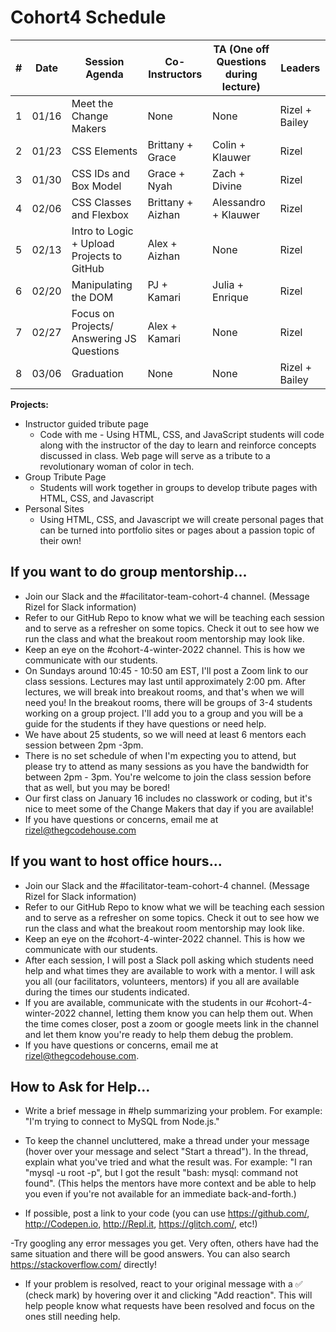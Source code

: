 # Cohort4 Schedule


| # | Date          | Session Agenda                              | Co-Instructors    | TA (One off Questions during lecture) | Leaders        |
|---|---------------|---------------------------------------------|-------------------|---------------------------------------------------------|----------------|
| 1 | 01/16         | Meet the Change Makers                      | None              | None                                                    | Rizel + Bailey |
| 2 | 01/23         | CSS Elements                                | Brittany + Grace  | Colin + Klauwer                                       | Rizel          |
| 3 | 01/30         | CSS IDs and Box Model                       | Grace + Nyah      | Zach + Divine                                         | Rizel          |
| 4 | 02/06         | CSS Classes and Flexbox                     | Brittany + Aizhan | Alessandro + Klauwer                                  | Rizel          |
| 5 | 02/13         | Intro to Logic + Upload Projects to GitHub  | Alex + Aizhan     | None                                                    | Rizel          |
| 6 | 02/20         | Manipulating the DOM                        | PJ + Kamari       | Julia + Enrique                                       | Rizel          |
| 7 | 02/27         | Focus on Projects/ Answering JS Questions   | Alex + Kamari     | None                                                    | Rizel          |
| 8 | 03/06 | Graduation                                  | None              | None                                                    | Rizel + Bailey |

**Projects:**

* Instructor guided tribute page
    * Code with me - Using HTML, CSS, and JavaScript students will code along with the instructor of the day to learn and reinforce concepts discussed in class. Web page will serve as a tribute to a revolutionary woman of color in tech. 
* Group Tribute Page 
    * Students will work together in groups to develop tribute pages with HTML, CSS, and Javascript
* Personal Sites
    * Using HTML, CSS, and Javascript we will create personal pages that can be turned into portfolio sites or pages about a passion topic of their own!


## If you want to do group mentorship... 
- Join our Slack and the #facilitator-team-cohort-4 channel. (Message Rizel for Slack information) 
- Refer to our GitHub Repo to know what we will be teaching each session and to serve as a refresher on some topics. Check it out to see how we run the class and what the breakout room mentorship may look like.
- Keep an eye on the #cohort-4-winter-2022 channel. This is how we communicate with our students.
- On Sundays around 10:45 - 10:50 am EST, I'll post a Zoom link to our class sessions. Lectures may last until approximately 2:00 pm. After lectures, we will break into breakout rooms, and that's when we will need you! In the breakout rooms, there will be groups of 3-4 students working on a group project. I'll add you to a group and you will be a guide for the students if they have questions or need help.
- We have about 25 students, so we will need at least 6 mentors each session between 2pm -3pm. 
- There is no set schedule of when I'm expecting you to attend, but please try to attend as many sessions as you have the bandwidth for between 2pm - 3pm. You're welcome to join the class session before that as well, but you may be bored!
- Our first class on January 16 includes no classwork or coding, but it's nice to meet some of the Change Makers that day if you are available!
- If you have questions or concerns, email me at rizel@thegcodehouse.com

## If you want to host office hours...
- Join our Slack and the #facilitator-team-cohort-4 channel. (Message Rizel for Slack information) 
- Refer to our GitHub Repo to know what we will be teaching each session and to serve as a refresher on some topics. Check it out to see how we run the class and what the breakout room mentorship may look like.
- Keep an eye on the #cohort-4-winter-2022 channel. This is how we communicate with our students. 
- After each session, I will post a Slack poll asking which students need help and what times they are available to work with a mentor. I will ask you all (our facilitators, volunteers, mentors) if you all are available during the times our students indicated.
- If you are available, communicate with the students in our #cohort-4-winter-2022 channel, letting them know you can help them out. When the time comes closer, post a zoom or google meets link in the channel and let them know you're ready to help them debug the problem.
- If you have questions or concerns, email me at rizel@thegcodehouse.com.

## How to Ask for Help...
- Write a brief message in #help summarizing your problem. For example:
"I'm trying to connect to MySQL from Node.js."

- To keep the channel uncluttered, make a thread under your message (hover over your message and select "Start a thread").
In the thread, explain what you've tried and what the result was.
For example:
"I ran "mysql -u root -p", but I got the result "bash: mysql: command not found". (This helps the mentors have more context and be able to help you even if you're not available for an immediate back-and-forth.)
- If possible, post a link to your code (you can use https://github.com/, http://Codepen.io, http://Repl.it, https://glitch.com/, etc!)

-Try googling any error messages you get. Very often, others have had the same situation and there will be good answers. You can also search https://stackoverflow.com/ directly!

- If your problem is resolved, react to your original message with a ✅ (check mark) by hovering over it and clicking "Add reaction". This will help people know what requests have been resolved and focus on the ones still needing help.
